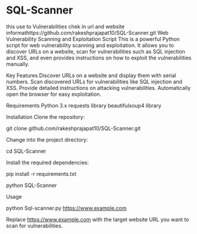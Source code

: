 # SQL-Scanner
this use to Vulnerabilities chek in url and website informathttps://github.com/rakeshprajapat10/SQL-Scanner.git
Web Vulnerability Scanning and Exploitation Script
This is a powerful Python script for web vulnerability scanning and exploitation. It allows you to discover URLs on a website, scan for vulnerabilities such as SQL injection and XSS, and even provides instructions on how to exploit the vulnerabilities manually.

Key Features
Discover URLs on a website and display them with serial numbers. Scan discovered URLs for vulnerabilities like SQL injection and XSS. Provide detailed instructions on attacking vulnerabilities. Automatically open the browser for easy exploitation.

Requirements
Python 3.x
requests library
beautifulsoup4 library


Installation
Clone the repository: 

git clone github.com/rakeshprajapat10/SQL-Scanner.git

Change into the project directory: 

cd  SQL-Scanner

Install the required dependencies: 

pip install -r requirements.txt

python SQL-Scanner

Usage

python Sql-scanner.py https://www.example.com

Replace https://www.example.com with the target website URL you want to scan for vulnerabilities.
